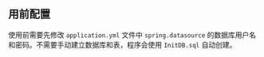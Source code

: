## 用前配置

使用前需要先修改 `application.yml` 文件中 `spring.datasource` 的数据库用户名和密码。不需要手动建立数据库和表，程序会使用 `InitDB.sql` 自动创建。

